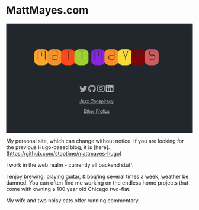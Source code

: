 # MattMayes.com

<img align="center" src="img/colorful-home.png">

My personal site, which can change without notice. If you are looking for the previous Hugo-based blog, it is [here].(https://github.com/stoptime/mattmayes-hugo)

I work in the web realm - currently all backend stuff.

I enjoy [brewing](https://github.com/stoptime/brew), playing guitar, & bbq’ing several times a week, weather be damned. You can often find me working on the endless home projects that come with owning a 100 year old Chicago two-flat.

My wife and two noisy cats offer running commentary.
